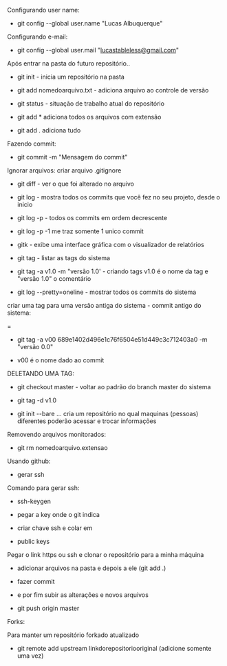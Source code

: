 Configurando user name:

- git config --global user.name "Lucas Albuquerque"

Configurando e-mail:

- git config --global user.mail "lucastableless@gmail.com"

Após entrar na pasta do futuro repositório..

- git init - inicia um repositório na pasta

- git add nomedoarquivo.txt - adiciona arquivo ao controle de versão

- git status - situação de trabalho atual do repositório

- git add * adiciona todos os arquivos com extensão

- git add . adiciona tudo

Fazendo commit:
- git commit -m "Mensagem do commit" 

Ignorar arquivos: criar arquivo .gitignore 

- git diff - ver o que foi alterado no arquivo

- git log - mostra todos os commits que você fez no seu projeto, desde o inicio

- git log -p - todos os commits em ordem decrescente

- git log -p -1 me traz somente 1 unico commit

- gitk - exibe uma interface gráfica com o visualizador de
relatórios

- git tag - listar as tags do sistema

- git tag  -a v1.0 -m "versão 1.0' - criando tags v1.0 é o nome da tag e "versão 1.0" o comentário

- git log --pretty=oneline - mostrar todos os commits do sistema

criar uma tag para uma versão antiga do sistema - commit antigo do sistema:

= 

- git tag -a v00 689e1402d496e1c76f6504e51d449c3c712403a0 -m "versão 0.0"

- v00 é o nome dado ao commit 

DELETANDO UMA TAG:

- git checkout master - voltar ao padrão do branch master do sistema

- git tag -d v1.0

- git init --bare  ... cria um repositório no qual maquinas (pessoas) diferentes poderão acessar e trocar informações

Removendo arquivos monitorados:

- git rm nomedoarquivo.extensao

Usando github:

- gerar ssh

Comando para gerar ssh:

- ssh-keygen

- pegar a key onde o git indica

- criar chave ssh e colar em

- public keys

Pegar o link https ou ssh e clonar o repositório para a minha máquina

- adicionar arquivos na pasta e depois a ele (git add .)

- fazer commit 

- e por fim subir as alterações e novos arquivos

- git push origin master

Forks:

Para manter um repositório forkado atualizado

- git remote add upstream linkdorepositoriooriginal (adicione somente uma vez)

